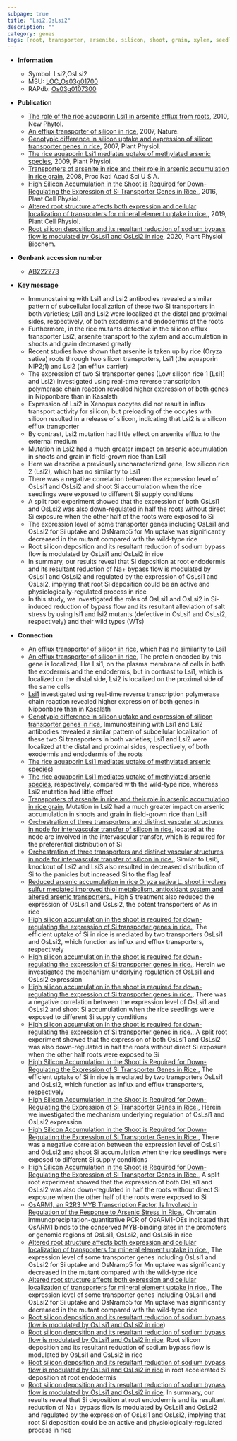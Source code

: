 ```yaml
---
subpage: true
title: "Lsi2,OsLsi2"
description: ""
category: genes
tags: [root, transporter, arsenite, silicon, shoot, grain, xylem, seedlings, salt, salt stress, stress]
---
```


* **Information**  
    + Symbol: Lsi2,OsLsi2  
    + MSU: [LOC_Os03g01700](http://rice.plantbiology.msu.edu/cgi-bin/ORF_infopage.cgi?orf=LOC_Os03g01700)  
    + RAPdb: [Os03g0107300](http://rapdb.dna.affrc.go.jp/viewer/gbrowse_details/irgsp1?name=Os03g0107300)  

* **Publication**  
    + [The role of the rice aquaporin Lsi1 in arsenite efflux from roots](http://www.ncbi.nlm.nih.gov/pubmed?term=The+role+of+the+rice+aquaporin+Lsi1+in+arsenite+efflux+from+roots%5BTitle%5D), 2010, New Phytol.
    + [An efflux transporter of silicon in rice](http://www.ncbi.nlm.nih.gov/pubmed?term=An+efflux+transporter+of+silicon+in+rice%5BTitle%5D), 2007, Nature.
    + [Genotypic difference in silicon uptake and expression of silicon transporter genes in rice](http://www.ncbi.nlm.nih.gov/pubmed?term=Genotypic+difference+in+silicon+uptake+and+expression+of+silicon+transporter+genes+in+rice%5BTitle%5D), 2007, Plant Physiol.
    + [The rice aquaporin Lsi1 mediates uptake of methylated arsenic species](http://www.ncbi.nlm.nih.gov/pubmed?term=The+rice+aquaporin+Lsi1+mediates+uptake+of+methylated+arsenic+species%5BTitle%5D), 2009, Plant Physiol.
    + [Transporters of arsenite in rice and their role in arsenic accumulation in rice grain](http://www.ncbi.nlm.nih.gov/pubmed?term=Transporters+of+arsenite+in+rice+and+their+role+in+arsenic+accumulation+in+rice+grain%5BTitle%5D), 2008, Proc Natl Acad Sci U S A.
    + [High Silicon Accumulation in the Shoot is Required for Down-Regulating the Expression of Si Transporter Genes in Rice.](http://www.ncbi.nlm.nih.gov/pubmed?term=High+Silicon+Accumulation+in+the+Shoot+is+Required+for+Down-Regulating+the+Expression+of+Si+Transporter+Genes+in+Rice.%5BTitle%5D), 2016, Plant Cell Physiol.
    + [Altered root structure affects both expression and cellular localization of transporters for mineral element uptake in rice.](http://www.ncbi.nlm.nih.gov/pubmed?term=Altered+root+structure+affects+both+expression+and+cellular+localization+of+transporters+for+mineral+element+uptake+in+rice.%5BTitle%5D), 2019, Plant Cell Physiol.
    + [Root silicon deposition and its resultant reduction of sodium bypass flow is modulated by OsLsi1 and OsLsi2 in rice](http://www.ncbi.nlm.nih.gov/pubmed?term=Root+silicon+deposition+and+its+resultant+reduction+of+sodium+bypass+flow+is+modulated+by+OsLsi1+and+OsLsi2+in+rice%5BTitle%5D), 2020, Plant Physiol Biochem.

* **Genbank accession number**  
    + [AB222273](http://www.ncbi.nlm.nih.gov/nuccore/AB222273)

* **Key message**  
    + Immunostaining with Lsi1 and Lsi2 antibodies revealed a similar pattern of subcellular localization of these two Si transporters in both varieties; Lsi1 and Lsi2 were localized at the distal and proximal sides, respectively, of both exodermis and endodermis of the roots
    + Furthermore, in the rice mutants defective in the silicon efflux transporter Lsi2, arsenite transport to the xylem and accumulation in shoots and grain decreased greatly
    + Recent studies have shown that arsenite is taken up by rice (Oryza sativa) roots through two silicon transporters, Lsi1 (the aquaporin NIP2;1) and Lsi2 (an efflux carrier)
    + The expression of two Si transporter genes (Low silicon rice 1 [Lsi1] and Lsi2) investigated using real-time reverse transcription polymerase chain reaction revealed higher expression of both genes in Nipponbare than in Kasalath
    + Expression of Lsi2 in Xenopus oocytes did not result in influx transport activity for silicon, but preloading of the oocytes with silicon resulted in a release of silicon, indicating that Lsi2 is a silicon efflux transporter
    + By contrast, Lsi2 mutation had little effect on arsenite efflux to the external medium
    + Mutation in Lsi2 had a much greater impact on arsenic accumulation in shoots and grain in field-grown rice than Lsi1
    + Here we describe a previously uncharacterized gene, low silicon rice 2 (Lsi2), which has no similarity to Lsi1
    + There was a negative correlation between the expression level of OsLsi1 and OsLsi2 and shoot Si accumulation when the rice seedlings were exposed to different Si supply conditions
    + A split root experiment showed that the expression of both OsLsi1 and OsLsi2 was also down-regulated in half the roots without direct Si exposure when the other half of the roots were exposed to Si
    + The expression level of some transporter genes including OsLsi1 and OsLsi2 for Si uptake and OsNramp5 for Mn uptake was significantly decreased in the mutant compared with the wild-type rice
    + Root silicon deposition and its resultant reduction of sodium bypass flow is modulated by OsLsi1 and OsLsi2 in rice
    + In summary, our results reveal that Si deposition at root endodermis and its resultant reduction of Na+ bypass flow is modulated by OsLsi1 and OsLsi2 and regulated by the expression of OsLsi1 and OsLsi2, implying that root Si deposition could be an active and physiologically-regulated process in rice
    + In this study, we investigated the roles of OsLsi1 and OsLsi2 in Si-induced reduction of bypass flow and its resultant alleviation of salt stress by using lsi1 and lsi2 mutants (defective in OsLsi1 and OsLsi2, respectively) and their wild types (WTs)

* **Connection**  
    + [An efflux transporter of silicon in rice](Lsi2), which has no similarity to Lsi1
    + [An efflux transporter of silicon in rice](http://www.ncbi.nlm.nih.gov/pubmed?term=An+efflux+transporter+of+silicon+in+rice%5BTitle%5D), The protein encoded by this gene is localized, like Lsi1, on the plasma membrane of cells in both the exodermis and the endodermis, but in contrast to Lsi1, which is localized on the distal side, Lsi2 is localized on the proximal side of the same cells
    + [Lsi1](Low+silicon+rice+1+[Lsi1]+and+Lsi2) investigated using real-time reverse transcription polymerase chain reaction revealed higher expression of both genes in Nipponbare than in Kasalath
    + [Genotypic difference in silicon uptake and expression of silicon transporter genes in rice](http://www.ncbi.nlm.nih.gov/pubmed?term=Genotypic+difference+in+silicon+uptake+and+expression+of+silicon+transporter+genes+in+rice%5BTitle%5D), Immunostaining with Lsi1 and Lsi2 antibodies revealed a similar pattern of subcellular localization of these two Si transporters in both varieties; Lsi1 and Lsi2 were localized at the distal and proximal sides, respectively, of both exodermis and endodermis of the roots
    + [The rice aquaporin Lsi1 mediates uptake of methylated arsenic species](an+efflux+carrier))
    + [The rice aquaporin Lsi1 mediates uptake of methylated arsenic species](V), respectively, compared with the wild-type rice, whereas Lsi2 mutation had little effect
    + [Transporters of arsenite in rice and their role in arsenic accumulation in rice grain](http://www.ncbi.nlm.nih.gov/pubmed?term=Transporters+of+arsenite+in+rice+and+their+role+in+arsenic+accumulation+in+rice+grain%5BTitle%5D), Mutation in Lsi2 had a much greater impact on arsenic accumulation in shoots and grain in field-grown rice than Lsi1
    + [Orchestration of three transporters and distinct vascular structures in node for intervascular transfer of silicon in rice.](Lsi2,+Lsi3,+and+Lsi6) located at the node are involved in the intervascular transfer, which is required for the preferential distribution of Si
    + [Orchestration of three transporters and distinct vascular structures in node for intervascular transfer of silicon in rice.](http://www.ncbi.nlm.nih.gov/pubmed?term=Orchestration+of+three+transporters+and+distinct+vascular+structures+in+node+for+intervascular+transfer+of+silicon+in+rice.%5BTitle%5D), Similar to Lsi6, knockout of Lsi2 and Lsi3 also resulted in decreased distribution of Si to the panicles but increased Si to the flag leaf
    + [Reduced arsenic accumulation in rice Oryza sativa L. shoot involves sulfur mediated improved thiol metabolism, antioxidant system and altered arsenic transporters.](http://www.ncbi.nlm.nih.gov/pubmed?term=Reduced+arsenic+accumulation+in+rice+Oryza+sativa+L.+shoot+involves+sulfur+mediated+improved+thiol+metabolism,+antioxidant+system+and+altered+arsenic+transporters.%5BTitle%5D), High S treatment also reduced the expression of OsLsi1 and OsLsi2, the potent transporters of As in rice
    + [High silicon accumulation in the shoot is required for down-regulating the expression of Si transporter genes in rice.](http://www.ncbi.nlm.nih.gov/pubmed?term=High+silicon+accumulation+in+the+shoot+is+required+for+down-regulating+the+expression+of+Si+transporter+genes+in+rice.%5BTitle%5D), The efficient uptake of Si in rice is mediated by two transporters OsLsi1 and OsLsi2, which function as influx and efflux transporters, respectively
    + [High silicon accumulation in the shoot is required for down-regulating the expression of Si transporter genes in rice.](http://www.ncbi.nlm.nih.gov/pubmed?term=High+silicon+accumulation+in+the+shoot+is+required+for+down-regulating+the+expression+of+Si+transporter+genes+in+rice.%5BTitle%5D), Herein we investigated the mechanism underlying regulation of OsLsi1 and OsLsi2 expression
    + [High silicon accumulation in the shoot is required for down-regulating the expression of Si transporter genes in rice.](http://www.ncbi.nlm.nih.gov/pubmed?term=High+silicon+accumulation+in+the+shoot+is+required+for+down-regulating+the+expression+of+Si+transporter+genes+in+rice.%5BTitle%5D), There was a negative correlation between the expression level of OsLsi1 and OsLsi2 and shoot Si accumulation when the rice seedlings were exposed to different Si supply conditions
    + [High silicon accumulation in the shoot is required for down-regulating the expression of Si transporter genes in rice.](http://www.ncbi.nlm.nih.gov/pubmed?term=High+silicon+accumulation+in+the+shoot+is+required+for+down-regulating+the+expression+of+Si+transporter+genes+in+rice.%5BTitle%5D), A split root experiment showed that the expression of both OsLsi1 and OsLsi2 was also down-regulated in half the roots without direct Si exposure when the other half roots were exposed to Si
    + [High Silicon Accumulation in the Shoot is Required for Down-Regulating the Expression of Si Transporter Genes in Rice.](http://www.ncbi.nlm.nih.gov/pubmed?term=High+Silicon+Accumulation+in+the+Shoot+is+Required+for+Down-Regulating+the+Expression+of+Si+Transporter+Genes+in+Rice.%5BTitle%5D), The efficient uptake of Si in rice is mediated by two transporters OsLsi1 and OsLsi2, which function as influx and efflux transporters, respectively
    + [High Silicon Accumulation in the Shoot is Required for Down-Regulating the Expression of Si Transporter Genes in Rice.](http://www.ncbi.nlm.nih.gov/pubmed?term=High+Silicon+Accumulation+in+the+Shoot+is+Required+for+Down-Regulating+the+Expression+of+Si+Transporter+Genes+in+Rice.%5BTitle%5D), Herein we investigated the mechanism underlying regulation of OsLsi1 and OsLsi2 expression
    + [High Silicon Accumulation in the Shoot is Required for Down-Regulating the Expression of Si Transporter Genes in Rice.](http://www.ncbi.nlm.nih.gov/pubmed?term=High+Silicon+Accumulation+in+the+Shoot+is+Required+for+Down-Regulating+the+Expression+of+Si+Transporter+Genes+in+Rice.%5BTitle%5D), There was a negative correlation between the expression level of OsLsi1 and OsLsi2 and shoot Si accumulation when the rice seedlings were exposed to different Si supply conditions
    + [High Silicon Accumulation in the Shoot is Required for Down-Regulating the Expression of Si Transporter Genes in Rice.](http://www.ncbi.nlm.nih.gov/pubmed?term=High+Silicon+Accumulation+in+the+Shoot+is+Required+for+Down-Regulating+the+Expression+of+Si+Transporter+Genes+in+Rice.%5BTitle%5D), A split root experiment showed that the expression of both OsLsi1 and OsLsi2 was also down-regulated in half the roots without direct Si exposure when the other half of the roots were exposed to Si
    + [OsARM1, an R2R3 MYB Transcription Factor, Is Involved in Regulation of the Response to Arsenic Stress in Rice.](http://www.ncbi.nlm.nih.gov/pubmed?term=OsARM1,+an+R2R3+MYB+Transcription+Factor,+Is+Involved+in+Regulation+of+the+Response+to+Arsenic+Stress+in+Rice.%5BTitle%5D),  Chromatin immunoprecipitation-quantitative PCR of OsARM1-OEs indicated that OsARM1 binds to the conserved MYB-binding sites in the promoters or genomic regions of OsLsi1, OsLsi2, and OsLsi6 in rice
    + [Altered root structure affects both expression and cellular localization of transporters for mineral element uptake in rice.](http://www.ncbi.nlm.nih.gov/pubmed?term=Altered+root+structure+affects+both+expression+and+cellular+localization+of+transporters+for+mineral+element+uptake+in+rice.%5BTitle%5D),  The expression level of some transporter genes including OsLsi1 and OsLsi2 for Si uptake and OsNramp5 for Mn uptake was significantly decreased in the mutant compared with the wild-type rice
    + [Altered root structure affects both expression and cellular localization of transporters for mineral element uptake in rice.](http://www.ncbi.nlm.nih.gov/pubmed?term=Altered+root+structure+affects+both+expression+and+cellular+localization+of+transporters+for+mineral+element+uptake+in+rice.%5BTitle%5D),  The expression level of some transporter genes including OsLsi1 and OsLsi2 for Si uptake and OsNramp5 for Mn uptake was significantly decreased in the mutant compared with the wild-type rice
    + [Root silicon deposition and its resultant reduction of sodium bypass flow is modulated by OsLsi1 and OsLsi2 in rice](WTs))
    + [Root silicon deposition and its resultant reduction of sodium bypass flow is modulated by OsLsi1 and OsLsi2 in rice](http://www.ncbi.nlm.nih.gov/pubmed?term=Root+silicon+deposition+and+its+resultant+reduction+of+sodium+bypass+flow+is+modulated+by+OsLsi1+and+OsLsi2+in+rice%5BTitle%5D), Root silicon deposition and its resultant reduction of sodium bypass flow is modulated by OsLsi1 and OsLsi2 in rice
    + [Root silicon deposition and its resultant reduction of sodium bypass flow is modulated by OsLsi1 and OsLsi2 in rice](OsLsi1+and+OsLsi2) in root accelerated Si deposition at root endodermis
    + [Root silicon deposition and its resultant reduction of sodium bypass flow is modulated by OsLsi1 and OsLsi2 in rice](http://www.ncbi.nlm.nih.gov/pubmed?term=Root+silicon+deposition+and+its+resultant+reduction+of+sodium+bypass+flow+is+modulated+by+OsLsi1+and+OsLsi2+in+rice%5BTitle%5D),  In summary, our results reveal that Si deposition at root endodermis and its resultant reduction of Na+ bypass flow is modulated by OsLsi1 and OsLsi2 and regulated by the expression of OsLsi1 and OsLsi2, implying that root Si deposition could be an active and physiologically-regulated process in rice



